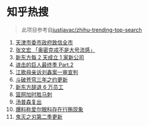 # 知乎热搜

> 此项目参考自[justjavac/zhihu-trending-top-search](https://github.com/justjavac/zhihu-trending-top-search/blob/main/utils.ts)

<!-- BEGIN -->
  <!-- 最后更新时间:Mon Jan 10 2022 23:12:07 GMT+0000 (Coordinated Universal Time) -->
  1. [天津市委市政府致信全市](https://www.zhihu.com/search?q=天津疫情)
1. [张文宏 「奥密克戎不是大号流感」](https://www.zhihu.com/search?q=奥密克戎)
1. [新东方每 2 天成立 1 家新公司](https://www.zhihu.com/search?q=新东方)
1. [进击的巨人最终季 Part.2](https://www.zhihu.com/search?q=进击的巨人)
1. [江歌母亲诉刘鑫案一审宣判](https://www.zhihu.com/search?q=江歌案)
1. [斗破苍穹三年之约更新](https://www.zhihu.com/search?q=斗破苍穹三年之约)
1. [新东方辞退 6 万员工](https://www.zhihu.com/search?q=新东方辞退员工)
1. [篮网加时胜马刺](https://www.zhihu.com/search?q=篮网)
1. [汤普森复出](https://www.zhihu.com/search?q=汤普森复出)
1. [爆料称爱尔眼科存在行贿现象](https://www.zhihu.com/search?q=爱尔眼科)
1. [鬼灭之刃第二季更新](https://www.zhihu.com/search?q=鬼灭之刃)
  <!-- END -->